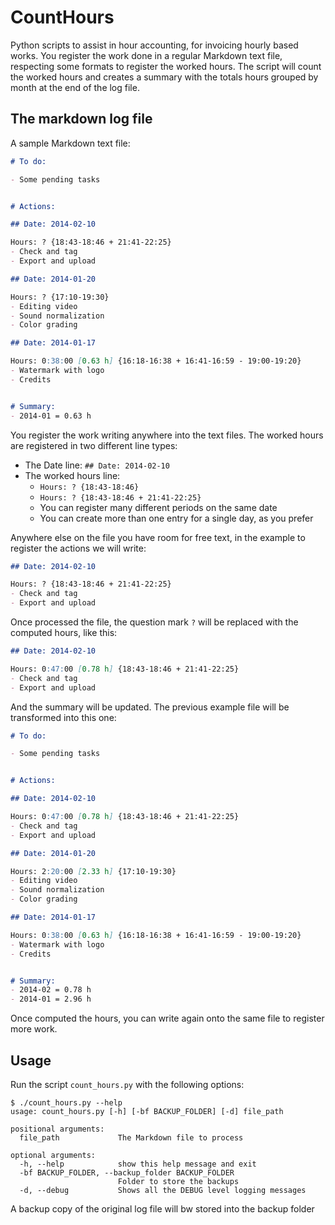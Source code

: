 # CountHours

Python scripts to assist in hour accounting, for invoicing hourly based works.
You register the work done in a regular Markdown text file, respecting some formats to register the worked hours.
The script will count the worked hours and creates a summary with the totals hours grouped by month at the end of the log file.

## The markdown log file

A sample Markdown text file:

```markdown
# To do:

- Some pending tasks


# Actions:

## Date: 2014-02-10

Hours: ? {18:43-18:46 + 21:41-22:25}
- Check and tag
- Export and upload

## Date: 2014-01-20

Hours: ? {17:10-19:30}
- Editing video
- Sound normalization
- Color grading

## Date: 2014-01-17

Hours: 0:38:00 [0.63 h] {16:18-16:38 + 16:41-16:59 - 19:00-19:20}
- Watermark with logo
- Credits


# Summary:
- 2014-01 = 0.63 h
```

You register the work writing anywhere into the text files.
The worked hours are registered in two different line types:

- The Date line: `## Date: 2014-02-10`
- The worked hours line:
    - `Hours: ? {18:43-18:46}`
    - `Hours: ? {18:43-18:46 + 21:41-22:25}`
    - You can register many different periods on the same date
    - You can create more than one entry for a single day, as you prefer

Anywhere else on the file you have room for free text, in the example to register the actions we will write:

```markdown
## Date: 2014-02-10

Hours: ? {18:43-18:46 + 21:41-22:25}
- Check and tag
- Export and upload
```

Once processed the file, the question mark `?` will be replaced with the computed hours, like this:

```markdown
## Date: 2014-02-10

Hours: 0:47:00 [0.78 h] {18:43-18:46 + 21:41-22:25}
- Check and tag
- Export and upload
```

And the summary will be updated. The previous example file will be transformed into this one:

```markdown
# To do:

- Some pending tasks


# Actions:

## Date: 2014-02-10

Hours: 0:47:00 [0.78 h] {18:43-18:46 + 21:41-22:25}
- Check and tag
- Export and upload

## Date: 2014-01-20

Hours: 2:20:00 [2.33 h] {17:10-19:30}
- Editing video
- Sound normalization
- Color grading

## Date: 2014-01-17

Hours: 0:38:00 [0.63 h] {16:18-16:38 + 16:41-16:59 - 19:00-19:20}
- Watermark with logo
- Credits


# Summary:
- 2014-02 = 0.78 h
- 2014-01 = 2.96 h
```

Once computed the hours, you can write again onto the same file to register more work.

## Usage

Run the script `count_hours.py` with the following options:

```shell script
$ ./count_hours.py --help
usage: count_hours.py [-h] [-bf BACKUP_FOLDER] [-d] file_path

positional arguments:
  file_path             The Markdown file to process

optional arguments:
  -h, --help            show this help message and exit
  -bf BACKUP_FOLDER, --backup_folder BACKUP_FOLDER
                        Folder to store the backups
  -d, --debug           Shows all the DEBUG level logging messages
```

A backup copy of the original log file will bw stored into the backup folder